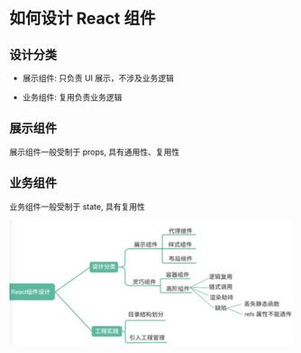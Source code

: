 # 如何设计 React 组件

## 设计分类
- 展示组件: 只负责 UI 展示，不涉及业务逻辑

- 业务组件: 复用负责业务逻辑

## 展示组件
展示组件一般受制于 props, 具有通用性、复用性

## 业务组件
业务组件一般受制于 state, 具有复用性

![组件分类](./../../public/assets/1.png)